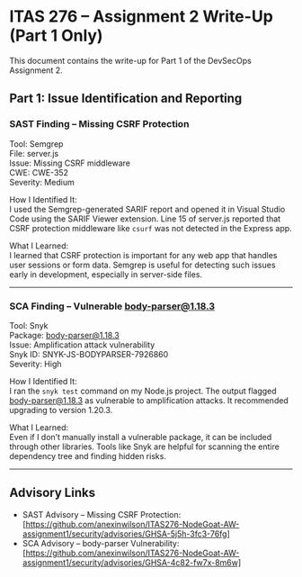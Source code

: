 # ITAS 276 – Assignment 2 Write-Up (Part 1 Only)

This document contains the write-up for Part 1 of the DevSecOps Assignment 2.

## Part 1: Issue Identification and Reporting

### SAST Finding – Missing CSRF Protection

Tool: Semgrep  
File: server.js  
Issue: Missing CSRF middleware  
CWE: CWE-352  
Severity: Medium  

How I Identified It:  
I used the Semgrep-generated SARIF report and opened it in Visual Studio Code using the SARIF Viewer extension. Line 15 of server.js reported that CSRF protection middleware like `csurf` was not detected in the Express app.

What I Learned:  
I learned that CSRF protection is important for any web app that handles user sessions or form data. Semgrep is useful for detecting such issues early in development, especially in server-side files.

---

### SCA Finding – Vulnerable body-parser@1.18.3

Tool: Snyk  
Package: body-parser@1.18.3  
Issue: Amplification attack vulnerability  
Snyk ID: SNYK-JS-BODYPARSER-7926860  
Severity: High  

How I Identified It:  
I ran the `snyk test` command on my Node.js project. The output flagged body-parser@1.18.3 as vulnerable to amplification attacks. It recommended upgrading to version 1.20.3.

What I Learned:  
Even if I don’t manually install a vulnerable package, it can be included through other libraries. Tools like Snyk are helpful for scanning the entire dependency tree and finding hidden risks.

---

## Advisory Links

- SAST Advisory – Missing CSRF Protection: [https://github.com/anexinwilson/ITAS276-NodeGoat-AW-assignment1/security/advisories/GHSA-5j5h-3fc3-76fg]
- SCA Advisory – body-parser Vulnerability: [https://github.com/anexinwilson/ITAS276-NodeGoat-AW-assignment1/security/advisories/GHSA-4c82-fw7x-8m6w]
